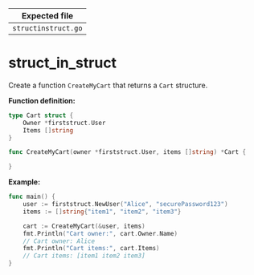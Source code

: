 | Expected file       |
| ------------------- |
| `structinstruct.go` |

# struct_in_struct

Create a function `CreateMyCart` that returns a `Cart` structure.

**Function definition:**

```go
type Cart struct {
    Owner *firststruct.User
    Items []string
}

func CreateMyCart(owner *firststruct.User, items []string) *Cart {

}
```

**Example:**

```go
func main() {
    user := firststruct.NewUser("Alice", "securePassword123")
    items := []string{"item1", "item2", "item3"}

    cart := CreateMyCart(&user, items)
    fmt.Println("Cart owner:", cart.Owner.Name)
    // Cart owner: Alice
    fmt.Println("Cart items:", cart.Items)
    // Cart items: [item1 item2 item3]
}
```
